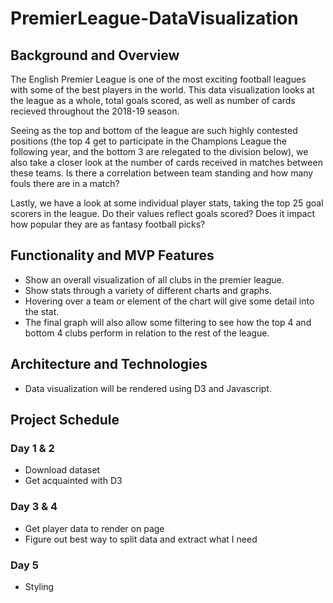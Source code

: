 # PremierLeague-DataVisualization
## Background and Overview

The English Premier League is one of the most exciting football leagues with some of the best players in the world.
This data visualization looks at the league as a whole, total goals scored, as well as number of cards recieved throughout the 2018-19 season. 

Seeing as the top and bottom of the league are such highly contested positions (the top 4 get to participate in the Champions League the following year, and the bottom 3 are relegated to the division below), we also take a closer look at the number of cards received in matches between these teams. Is there a correlation between team standing and how many fouls there are in a match? 

Lastly, we have a look at some individual player stats, taking the top 25 goal scorers in the league. Do their values reflect goals scored? Does it impact how popular they are as fantasy football picks? 


## Functionality and MVP Features

* Show an overall visualization of all clubs in the premier league.
* Show stats through a variety of different charts and graphs.
* Hovering over a team or element of the chart will give some detail into the stat.
* The final graph will also allow some filtering to see how the top 4 and bottom 4 clubs perform in relation to the rest of the league.


## Architecture and Technologies

* Data visualization will be rendered using D3 and Javascript.


## Project Schedule

### Day 1 & 2

* Download dataset
* Get acquainted with D3

### Day 3 & 4
 
* Get player data to render on page
* Figure out best way to split data and extract what I need

### Day 5 

* Styling


